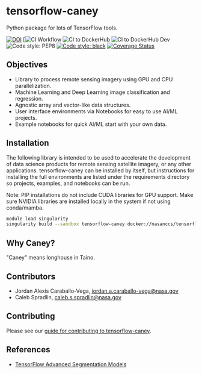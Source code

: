 # tensorflow-caney

Python package for lots of TensorFlow tools.

[![DOI](https://zenodo.org/badge/471512673.svg)](https://zenodo.org/badge/latestdoi/471512673)
[![CI Workflow](https://github.com/nasa-nccs-hpda/tensorflow-caney/actions/workflows/ci.yml/badge.svg)
![CI to DockerHub](https://github.com/nasa-nccs-hpda/tensorflow-caney/actions/workflows/dockerhub.yml/badge.svg)
![CI to DockerHub Dev](https://github.com/nasa-nccs-hpda/tensorflow-caney/actions/workflows/dockerhub-dev.yml/badge.svg)
![Code style: PEP8](https://github.com/nasa-nccs-hpda/tensorflow-caney/actions/workflows/lint.yml/badge.svg)
[![Code style: black](https://img.shields.io/badge/code%20style-black-000000.svg)](https://github.com/psf/black)
[![Coverage Status](https://coveralls.io/repos/github/nasa-nccs-hpda/tensorflow-caney/badge.svg?branch=main)](https://coveralls.io/github/nasa-nccs-hpda/tensorflow-caney?branch=main)

## Objectives

- Library to process remote sensing imagery using GPU and CPU parallelization.
- Machine Learning and Deep Learning image classification and regression.
- Agnostic array and vector-like data structures.
- User interface environments via Notebooks for easy to use AI/ML projects.
- Example notebooks for quick AI/ML start with your own data.

## Installation

The following library is intended to be used to accelerate the development of data science products
for remote sensing satellite imagery, or any other applications. tensorflow-caney can be installed
by itself, but instructions for installing the full environments are listed under the requirements
directory so projects, examples, and notebooks can be run.

Note: PIP installations do not include CUDA libraries for GPU support. Make sure NVIDIA libraries
are installed locally in the system if not using conda/mamba.

```bash
module load singularity
singularity build --sandbox tensorflow-caney docker://nasanccs/tensorflow-caney:latest
```

## Why Caney?

"Caney" means longhouse in Taíno.

## Contributors

- Jordan Alexis Caraballo-Vega, jordan.a.caraballo-vega@nasa.gov
- Caleb Spradlin, caleb.s.spradlin@nasa.gov

## Contributing

Please see our [guide for contributing to tensorflow-caney](CONTRIBUTING.md).

## References

- [TensorFlow Advanced Segmentation Models](https://github.com/JanMarcelKezmann/TensorFlow-Advanced-Segmentation-Models)
